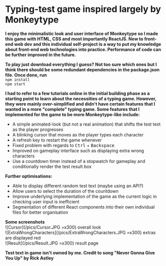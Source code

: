 # Typing-test game inspired largely by Monkeytype

**I enjoy the minimalistic look and user interface of Monkeytype so I made this game with HTML, CSS and most importantly ReactJS. New to front-end web dev and this individual self-project is a way to put my knowledge about front-end web technologies into practice. Performance of code can be further improved in the future.**

**To play just download everything I guess? Not too sure which ones but I think there should be some redundant dependencies in the package.json file. Once done, run**\
`npm install`\
`npm start`

**I had to refer to a few tutorials online in the initial building phase as a starting point to learn about the necessities of a typing game. However, they were mainly over-simplified and didn't have certain features that I wanted in a more "complete" typing game. Some features that I implemented for the game to be more Monkeytype-like include:**
- A simple animated-look (but not a real animation) that shifts the test text as the player progresses
- A blinking cursor that moves as the player types each character
- A refresh key to restart the game whenever
- Fixed problem with regards to <kbd>Ctrl</kbd> + <kbd>Backspace</kbd>
- Improved on gameplay interface such as displaying extra wrong characters
- Use a countdown timer instead of a stopwatch for gameplay and conditionally render the test result box

**Further optimisations:**
- Able to display different random test text (maybe using an API?)
- Allow users to select the duration of the countdown
- Improve underlying implementation of the game as the current logic in checking user input is inefficient
- Segmentation of different React components into their own individual files for better organisation

**Some screenshots**
<br>
![Cursor](/pics/Cursor.JPG =x300)
overall look
<br>
![ExtraWrongCharacters](/pics/ExtraWrongCharacters.JPG =x300)
extras are displayed red
<br>
![Result](/pics/Result.JPG =x300)
result page
<br>

**Test text in game isn't owned by me. Credit to song "Never Gonna Give You Up" by Rick Astley**
